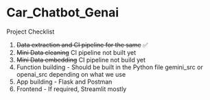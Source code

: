 # Car_Chatbot_Genai


Project Checklist
1. ~~Data extraction and CI pipeline for the same~~ ✅
2. ~~Mini Data cleaning~~ CI pipeline not built yet 
3. ~~Mini Data embedding~~ CI pipeline not build yet 
4. Function building - Should be built in the Python file gemini_src or openai_src depending on what we use
5. App building - Flask and Postman
6. Frontend - If required, Streamlit mostly